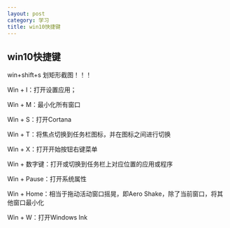 ```yaml
---
layout: post
category: 学习 
title: win10快捷键
---
```

## win10快捷键
win+shift+s 划矩形截图！！！

Win + I：打开设置应用；

Win + M：最小化所有窗口

Win + S：打开Cortana

Win + T：将焦点切换到任务栏图标，并在图标之间进行切换

Win + X：打开开始按钮右键菜单

Win + 数字键：打开或切换到任务栏上对应位置的应用或程序

Win + Pause：打开系统属性

Win + Home：相当于拖动活动窗口摇晃，即Aero Shake，除了当前窗口，将其他窗口最小化

Win + W：打开Windows Ink